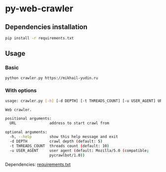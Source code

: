 # py-web-crawler

## Dependencies installation

```sh
pip install -r requirements.txt
```

## Usage

### Basic

```sh
python crawler.py https://mikhail-yudin.ru
```

### With options

```sh
usage: crawler.py [-h] [-d DEPTH] [-t THREADS_COUNT] [-u USER_AGENT] URL

Web crawler.

positional arguments:
  URL               address to start crawl from

optional arguments:
  -h, --help        show this help message and exit
  -d DEPTH          crawl depth (default: 5)
  -t THREADS_COUNT  threads count (default: 10)
  -u USER_AGENT     user agent (default: Mozilla/5.0 (compatible;
                    pycrawlbot/1.0))
```

Dependencies: [requirements.txt](https://github.com/fagcinsk/py-web-crawler/blob/main/requirements.txt)
